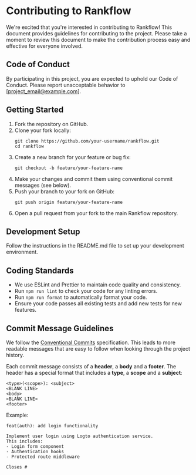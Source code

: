 # Contributing to Rankflow

We're excited that you're interested in contributing to Rankflow! This document provides guidelines for contributing to the project. Please take a moment to review this document to make the contribution process easy and effective for everyone involved.

## Code of Conduct

By participating in this project, you are expected to uphold our Code of Conduct. Please report unacceptable behavior to [project_email@example.com].

## Getting Started

1. Fork the repository on GitHub.
2. Clone your fork locally:
   ```
   git clone https://github.com/your-username/rankflow.git
   cd rankflow
   ```
3. Create a new branch for your feature or bug fix:
   ```
   git checkout -b feature/your-feature-name
   ```
4. Make your changes and commit them using conventional commit messages (see below).
5. Push your branch to your fork on GitHub:
   ```
   git push origin feature/your-feature-name
   ```
6. Open a pull request from your fork to the main Rankflow repository.

## Development Setup

Follow the instructions in the README.md file to set up your development environment.

## Coding Standards

- We use ESLint and Prettier to maintain code quality and consistency.
- Run `npm run lint` to check your code for any linting errors.
- Run `npm run format` to automatically format your code.
- Ensure your code passes all existing tests and add new tests for new features.

## Commit Message Guidelines

We follow the [Conventional Commits](https://www.conventionalcommits.org/) specification. This leads to more readable messages that are easy to follow when looking through the project history.

Each commit message consists of a **header**, a **body** and a **footer**. The header has a special format that includes a **type**, a **scope** and a **subject**:

```
<type>(<scope>): <subject>
<BLANK LINE>
<body>
<BLANK LINE>
<footer>
```

Example:

```
feat(auth): add login functionality

Implement user login using Logto authentication service.
This includes:
- Login form component
- Authentication hooks
- Protected route middleware

Closes #
```
